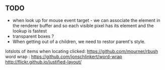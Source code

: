 
## TODO

 * when look up for mouse event target - we can associate the element in the renderer buffer and so each visible pixel has its element and the lookup is fastest
 * transparent boxes ? 
 * When getting out of a children, we need to restor parent's style.


lotslots of items when locating clicked: https://github.com/mourner/rbush
word wrap : 
https://github.com/jonschlinkert/word-wrap
http://flickr.github.io/justified-layout/